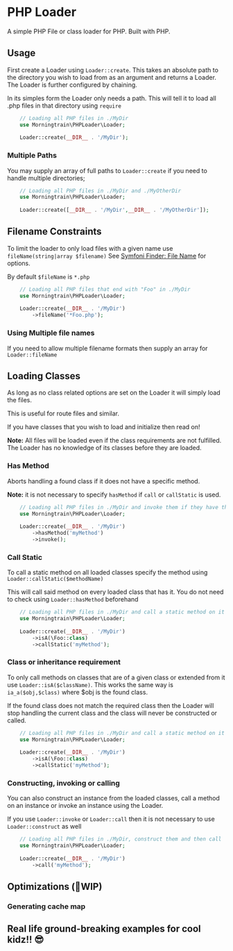 # PHP Loader

A simple PHP File or class loader for PHP. Built with PHP.

## Usage

First create a Loader using `Loader::create`. This takes an absolute path to the directory you wish to load from as an
argument and returns a Loader. The Loader is further configured by chaining.

In its simples form the Loader only needs a path. This will tell it to load all .php files in that directory
using `require`

```php
    // Loading all PHP files in ./MyDir
    use Morningtrain\PHPLoader\Loader;
    
    Loader::create(__DIR__ . '/MyDir');
```

### Multiple Paths

You may supply an array of full paths to `Loader::create` if you need to handle multiple directories;

```php
    // Loading all PHP files in ./MyDir and ./MyOtherDir
    use Morningtrain\PHPLoader\Loader;
    
    Loader::create([__DIR__ . '/MyDir',__DIR__ . '/MyOtherDir']);
```

## Filename Constraints

To limit the loader to only load files with a given name use `fileName(string|array $filename)`
See [Symfoni Finder: File Name](https://symfony.com/doc/current/components/finder.html#file-name) for options.

By default `$fileName` is `*.php`

```php
    // Loading all PHP files that end with "Foo" in ./MyDir
    use Morningtrain\PHPLoader\Loader;
    
    Loader::create(__DIR__ . '/MyDir')
        ->fileName('*Foo.php');
```

### Using Multiple file names

If you need to allow multiple filename formats then supply an array for `Loader::fileName`

## Loading Classes

As long as no class related options are set on the Loader it will simply load the files.

This is useful for route files and similar.

If you have classes that you wish to load and initialize then read on!

**Note:**
All files will be loaded even if the class requirements are not fulfilled. The Loader has no knowledge of its classes
before they are loaded.

### Has Method

Aborts handling a found class if it does not have a specific method.

**Note:** it is not necessary to specify `hasMethod` if `call` or `callStatic` is used.

```php
    // Loading all PHP files in ./MyDir and invoke them if they have the method myMethod
    use Morningtrain\PHPLoader\Loader;
    
    Loader::create(__DIR__ . '/MyDir')
        ->hasMethod('myMethod')
        ->invoke();
```

### Call Static

To call a static method on all loaded classes specify the method using `Loader::callStatic($methodName)`

This will call said method on every loaded class that has it. You do not need to check using `Loader::hasMethod`
beforehand

```php
    // Loading all PHP files in ./MyDir and call a static method on it if it is of the class Foo
    use Morningtrain\PHPLoader\Loader;
    
    Loader::create(__DIR__ . '/MyDir')
        ->isA(\Foo::class)
        ->callStatic('myMethod');
```

### Class or inheritance requirement

To only call methods on classes that are of a given class or extended from it use `Loader::isA($className)`. This works
the same way is `ia_a($obj,$class)` where $obj is the found class.

If the found class does not match the required class then the Loader will stop handling the current class and the class
will never be constructed or called.

```php
    // Loading all PHP files in ./MyDir and call a static method on it if it is of the class Foo
    use Morningtrain\PHPLoader\Loader;
    
    Loader::create(__DIR__ . '/MyDir')
        ->isA(\Foo::class)
        ->callStatic('myMethod');
```

### Constructing, invoking or calling

You can also construct an instance from the loaded classes, call a method on an instance or invoke an instance using the
Loader.

If you use `Loader::invoke` or `Loader::call` then it is not necessary to use `Loader::construct` as well

```php
    // Loading all PHP files in ./MyDir, construct them and then call 'myMethod'
    use Morningtrain\PHPLoader\Loader;
    
    Loader::create(__DIR__ . '/MyDir')
        ->call('myMethod');
```

## Optimizations (🚧WIP)

### Generating cache map

## Real life ground-breaking examples for cool kidz!! 😎

